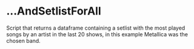 # ...AndSetlistForAll
Script that returns a dataframe containing a setlist with the most played songs by an artist in the last 20 shows, in this example Metallica was the chosen band.
